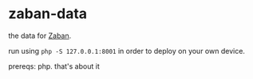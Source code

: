 # zaban-data
the data for <a href="https://github.com/VedaantS/zaban/">Zaban</a>.

run using <code>php -S 127.0.0.1:8001</code> in order to deploy on your own device. 

prereqs: php. that's about it
